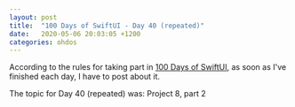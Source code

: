 ```yaml
---
layout: post
title:  "100 Days of SwiftUI - Day 40 (repeated)"
date:   2020-05-06 20:03:05 +1200
categories: ohdos
---
```

According to the rules for taking part in [100 Days of SwiftUI](https://www.hackingwithswift.com/100/swiftui), as soon as I've finished each day, I have to post about it.

The topic for Day 40 (repeated) was: Project 8, part 2
